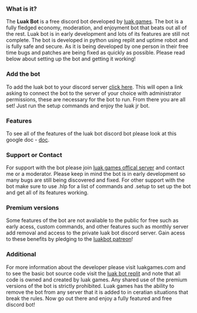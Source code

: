### What is it?

The **Luak Bot** is a free discord bot developed by [luak games](https://www.luakgames.com/). The bot is a fully fledged economy, moderation, and enjoyment bot that beats out all of the rest. Luak bot is in early development and lots of its features are still not complete. The bot is developed in python using replit and uptime robot and is fully safe and secure. As it is being developed by one person in their free time bugs and patches are being fixed as quickly as possible. Please read below about setting up the bot and getting it working!

### Add the bot

To add the luak bot to your discord server [click here](https://discord.com/oauth2/authorize?client_id=830185261898924092&permissions=8&scope=bot). This will open a link asking to connect the bot to the server of your choice with administrator permissions, these are necessary for the bot to run. From there you are all set! Just run the setup commands and enjoy the luak jr bot.

### Features

To see all of the features of the luak bot discord bot please look at this google doc - [doc](https://docs.google.com/document/d/1f8QritGxEtFShgDezvsrntMPqQSvnubdTaZMeb-QB1c/edit?usp=sharing).

### Support or Contact

For support with the bot please join [luak games offical server](https://discord.com/invite/CgHutVyMnm) and contact me or a moderator. Please keep in mind the bot is in early development so many bugs are still being discovered and fixed. For other support with the bot make sure to use .hlp for a list of commands and .setup to set up the bot and get all of its features working.

### Premium versions

Some features of the bot are not avaliable to the public for free such as early acess, custom commands, and other features such as monthly server add removal and access to the private luak bot discord server. Gain acess to these benefits by pledging to the [luakbot patreon](https://www.patreon.com/luakbot)!

### Additional

For more information about the developer please visit luakgames.com and to see the basic bot source code visit the [luak bot replit](https://replit.com/@luakgames/luak-bot#main.py) and note that all code is owned and created by luak games. Any shared use of the premium versions of the bot is strictly prohibited. Luak games has the ability to remove the bot from any server that it is added to in ceratian situations that break the rules. Now go out there and enjoy a fully featured and free discord bot!
